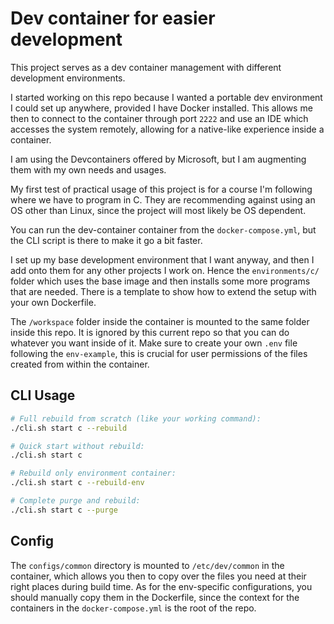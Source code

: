 # Dev container for easier development

This project serves as a dev container management with different development environments.

I started working on this repo because I wanted a portable dev environment I could set up anywhere, provided I have Docker installed. This allows me then to connect to the container through port `2222` and use an IDE which accesses the system remotely, allowing for a native-like experience inside a container.

I am using the Devcontainers offered by Microsoft, but I am augmenting them with my own needs and usages.

My first test of practical usage of this project is for a course I'm following where we have to program in C. They are recommending against using an OS other than Linux, since the project will most likely be OS dependent.

You can run the dev-container container from the `docker-compose.yml`, but the CLI script is there to make it go a bit faster.

I set up my base development environment that I want anyway, and then I add onto them for any other projects I work on. Hence the `environments/c/` folder which uses the base image and then installs some more programs that are needed. There is a template to show how to extend the setup with your own Dockerfile.

The `/workspace` folder inside the container is mounted to the same folder inside this repo. It is ignored by this current repo so that you can do whatever you want inside of it. Make sure to create your own `.env` file following the `env-example`, this is crucial for user permissions of the files created from within the container.

## CLI Usage

```bash
# Full rebuild from scratch (like your working command):
./cli.sh start c --rebuild

# Quick start without rebuild:
./cli.sh start c

# Rebuild only environment container:
./cli.sh start c --rebuild-env

# Complete purge and rebuild:
./cli.sh start c --purge
```

## Config

The `configs/common` directory is mounted to `/etc/dev/common` in the container, which allows you then to copy over the files you need at their right places during build time.
As for the env-specific configurations, you should manually copy them in the Dockerfile, since the context for the containers in the `docker-compose.yml` is the root of the repo.
